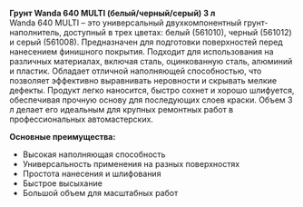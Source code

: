 **Грунт Wanda 640 MULTI (белый/черный/серый) 3 л**  
Wanda 640 MULTI – это универсальный двухкомпонентный грунт-наполнитель, доступный в трех цветах: белый (561010), черный (561012) и серый (561008). Предназначен для подготовки поверхностей перед нанесением финишного покрытия. Подходит для использования на различных материалах, включая сталь, оцинкованную сталь, алюминий и пластик. Обладает отличной наполняющей способностью, что позволяет эффективно выравнивать неровности и скрывать мелкие дефекты. Продукт легко наносится, быстро сохнет и хорошо шлифуется, обеспечивая прочную основу для последующих слоев краски. Объем 3 л делает его идеальным для крупных ремонтных работ в профессиональных автомастерских.

**Основные преимущества:**
- Высокая наполняющая способность
- Универсальность применения на разных поверхностях
- Простота нанесения и шлифования
- Быстрое высыхание
- Большой объем для масштабных работ


